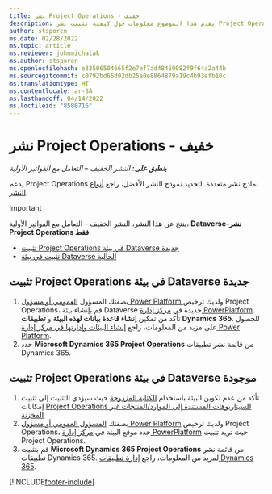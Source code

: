 ```yaml
---
title: نشر Project Operations - خفيف
description: يقدم هذا الموضوع معلومات حول كيفية تثبيت نشر Project Operations Lite – التعامل مع الفواتير الأولية‬.
author: stsporen
ms.date: 02/28/2022
ms.topic: article
ms.reviewer: johnmichalak
ms.author: stsporen
ms.openlocfilehash: e33506504665f2e7ef7ad48469082f9f64a2a44b
ms.sourcegitcommit: c0792bd65d92db25e0e8864879a19c4b93efb10c
ms.translationtype: HT
ms.contentlocale: ar-SA
ms.lasthandoff: 04/14/2022
ms.locfileid: "8580716"
---
```

# <a name="deploy-project-operations---lite"></a>نشر Project Operations - خفيف

_**ينطبق على:** النشر الخفيف – التعامل مع الفواتير الأولية_



يدعم Project Operations نماذج نشر متعددة. لتحديد نموذج النشر الأفضل، راجع [أنواع النشر](determine-deployment-type.md).


> [!IMPORTANT]
> ينتج عن هذا النشر، النشر الخفيف – التعامل مع الفواتير الأولية، **Dataverse-نشر Project Operations فقط**.

- [تثبيت Project Operations في بيئة Dataverse جديدة](#new)
- [تثبيت في بيئة Dataverse الحالية](#existing)



## <a name="install-project-operations-to-a-new-dataverse-environment"></a><a name="new"></a>تثبيت Project Operations في بيئة Dataverse جديدة

1. بصفتك المسؤول [العمومي أو مسؤول Power Platform ](/power-platform/admin/global-service-administrators-can-administer-without-license) ولديك ترخيص Project Operations، قم بإنشاء بيئة Dataverse جديدة في [مركز إدارة PowerPlatform](https://admin.powerplatform.com). تأكد من تمكين **إنشاء قاعدة بيانات لهذه البيئة** و **تطبيقات Dynamics 365**. للحصول على مزيد من المعلومات، راجع [إنشاء البيئات وإدارتها في مركز إدارة Power Platform](/power-platform/admin/create-environment#create-an-environment-in-the-power-platform-admin-center).
2. حدد **Microsoft Dynamics 365 Project Operations** من قائمة نشر تطبيقات Dynamics 365.


## <a name="install-project-operations-to-an-existing-dataverse-environment"></a><a name="existing"></a>تثبيت Project Operations في بيئة Dataverse موجودة
1. تأكد من عدم تكوين البيئة باستخدام [الكتابة المزدوجة](/dynamics365/fin-ops-core/dev-itpro/data-entities/dual-write/dual-write-overview) حيث سيؤدي التثبيت إلى تثبيت إمكانات [Project Operations للسيناريوهات المستندة إلى الموارد/المنتجات غير المخزنة](project-operations-integrated-deployment-overview.md).
2. بصفتك [المسؤول العمومي أو مسؤول Power Platform](/power-platform/admin/global-service-administrators-can-administer-without-license) ولديك ترخيص Project Operations، حدد موقع البيئة في [مركز إدارة PowerPlatform](https://admin.powerplatform.com) حيث تريد تثبيت Project Operations.
3. قم بتثبيت **Microsoft Dynamics 365 Project Operations** من قائمة نشر تطبيقات Dynamics 365. لمزيد من المعلومات، راجع [إدارة تطبيقات Dynamics 365](/power-platform/admin/manage-apps).




[!INCLUDE[footer-include](../includes/footer-banner.md)]
